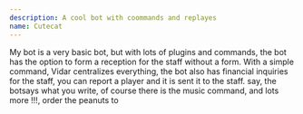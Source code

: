 ```yaml
---
description: A cool bot with coommands and replayes
name: Cutecat
---
```


My bot is a very basic bot, but with lots of plugins and commands,
the bot has the option to form a reception for the staff without a form. With a simple command,
Vidar centralizes everything, the bot also has financial inquiries for the staff, you can report a player and it is sent it to the staff.
say, the botsays what you write, of course there is the music command, and lots more !!!,
order the peanuts to 

